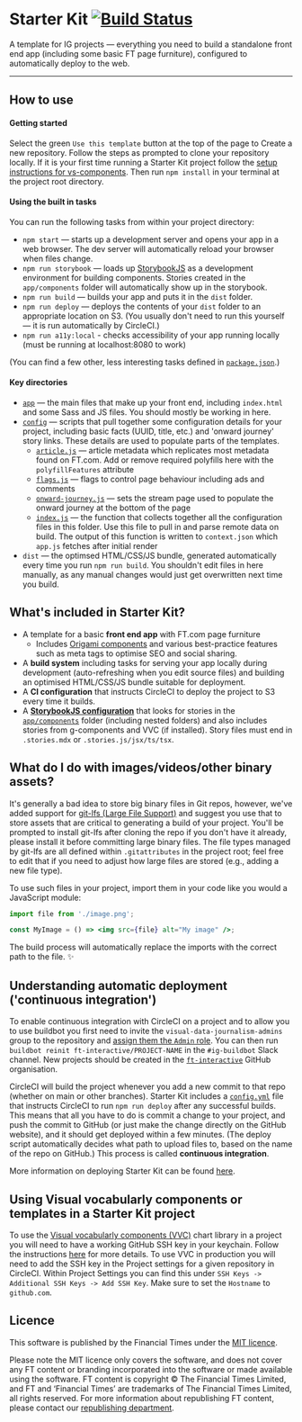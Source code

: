 # Starter Kit [![Build Status][circle-image]][circle-url]

A template for IG projects — everything you need to build a standalone front end app (including some basic FT page furniture), configured to automatically deploy to the web.

---

## How to use

#### Getting started

Select the green `Use this template` button at the top of the page to Create a new repository. Follow the steps as prompted to clone your repository locally. If it is your first time running a Starter Kit project follow the [setup instructions for vs-components](https://github.com/ft-interactive/vs-components#setup). Then run `npm install` in your terminal at the project root directory.

#### Using the built in tasks

You can run the following tasks from within your project directory:

- `npm start` — starts up a development server and opens your app in a web browser. The dev server will automatically reload your browser when files change.
- `npm run storybook` — loads up [StorybookJS](https://storybook.js.org/) as a development environment for building components. Stories created in the `app/components` folder will automatically show up in the storybook.
- `npm run build` — builds your app and puts it in the `dist` folder.
- `npm run deploy` — deploys the contents of your `dist` folder to an appropriate location on S3. (You usually don't need to run this yourself — it is run automatically by CircleCI.)
- `npm run a11y:local` - checks accessibility of your app running locally (must be running at localhost:8080 to work)

(You can find a few other, less interesting tasks defined in [`package.json`](package.json).)

#### Key directories

- [`app`](app) — the main files that make up your front end, including `index.html` and some Sass and JS files. You should mostly be working in here.
- [`config`](config) — scripts that pull together some configuration details for your project, including basic facts (UUID, title, etc.) and 'onward journey' story links. These details are used to populate parts of the templates.
  - [`article.js`](config/article.js) — article metadata which replicates most metadata found on FT.com. Add or remove required polyfills here with the `polyfillFeatures` attribute
  - [`flags.js`](config/flags.js) — flags to control page behaviour including ads and comments
  - [`onward-journey.js`](config/index.js) — sets the stream page used to populate the onward journey at the bottom of the page
  - [`index.js`](config/index.js) — the function that collects together all the configuration files in this folder. Use this file to pull in and parse remote data on build. The output of this function is written to `context.json` which `app.js` fetches after initial render
- `dist` — the optimsed HTML/CSS/JS bundle, generated automatically every time you run `npm run build`. You shouldn't edit files in here manually, as any manual changes would just get overwritten next time you build.

## What's included in Starter Kit?

- A template for a basic **front end app** with FT.com page furniture
  - Includes [Origami components](https://registry.origami.ft.com/components) and various best-practice features such as meta tags to optimise SEO and social sharing.
- A **build system** including tasks for serving your app locally during development (auto-refreshing when you edit source files) and building an optimised HTML/CSS/JS bundle suitable for deployment.
- A **CI configuration** that instructs CircleCI to deploy the project to S3 every time it builds.
- A [**StorybookJS configuration**](.storybook/main.js) that looks for stories in the [`app/components`](app/components) folder (including nested folders) and also includes stories from g-components and VVC (if installed). Story files must end in `.stories.mdx` or `.stories.js/jsx/ts/tsx`.

## What do I do with images/videos/other binary assets?

It's generally a bad idea to store big binary files in Git repos, however, we've added support for [git-lfs (Large File Support)](https://git-lfs.github.com/) and suggest you use that to store assets
that are critical to generating a build of your project. You'll be prompted to install git-lfs after cloning the repo if you don't have it already, please install it before committing large binary files.
The file types managed by git-lfs are all defined within `.gitattributes` in the project root; feel free to edit that if you need to adjust how large files are stored (e.g., adding a new file type).

To use such files in your project, import them in your code like you would a JavaScript module:

```jsx
import file from './image.png';

const MyImage = () => <img src={file} alt="My image" />;
```

The build process will automatically replace the imports with the correct path to the file. ✨

## Understanding automatic deployment ('continuous integration')

To enable continuous integration with CircleCI on a project and to allow you to use buildbot you first need to invite the `visual-data-journalism-admins` group to the repository and [assign them the `Admin` role](https://docs.github.com/en/github/administering-a-repository/managing-repository-settings/managing-teams-and-people-with-access-to-your-repository#inviting-a-team-or-person). You can then run `buildbot reinit ft-interactive/PROJECT-NAME` in the `#ig-buildbot` Slack channel. New projects should be created in the [`ft-interactive`](https://github.com/ft-interactive/) GitHub organisation.

CircleCI will build the project whenever you add a new commit to that repo (whether on main or other branches). Starter Kit includes a [`config.yml`](.circleci/config.yml) file that instructs CircleCI to run `npm run deploy` after any successful builds. This means that all you have to do is commit a change to your project, and push the commit to GitHub (or just make the change directly on the GitHub website), and it should get deployed within a few minutes. (The deploy script automatically decides what path to upload files to, based on the name of the repo on GitHub.) This process is called **continuous integration**.

More information on deploying Starter Kit can be found [here](https://github.com/Financial-Times/visual-data-playbook/blob/main/publishing-workflow/ig-page-workflow.md#deploying).

## Using Visual vocabularly components or templates in a Starter Kit project

To use the [Visual vocabularly components (VVC)](https://github.com/Financial-Times/visual-vocabulary-components) chart library in a project you will need to have a working GitHub SSH key in your keychain. Follow the instructions [here](https://github.com/Financial-Times/visual-vocabulary-components#integrating-vvc-into-a-project) for more details. To use VVC in production you will need to add the SSH key in the Project settings for a given repository in CircleCI. Within Project Settings you can find this under `SSH Keys -> Additional SSH Keys -> Add SSH Key`. Make sure to set the `Hostname` to `github.com`.

## Licence

This software is published by the Financial Times under the [MIT licence](https://opensource.org/licenses/MIT).

Please note the MIT licence only covers the software, and does not cover any FT content or branding incorporated into the software or made available using the software. FT content is copyright © The Financial Times Limited, and FT and ‘Financial Times’ are trademarks of The Financial Times Limited, all rights reserved. For more information about republishing FT content, please contact our [republishing department](https://ft.com/republishing).

<!-- badge URLs -->

[circle-url]: https://circleci.com/gh/ft-interactive/starter-kit
[circle-image]: https://circleci.com/gh/ft-interactive/starter-kit/tree/main.svg?style=shield
[dependencyci-url]: https://dependencyci.com/github/ft-interactive/starter-kit
[dependencyci-image]: https://dependencyci.com/github/ft-interactive/starter-kit/badge
